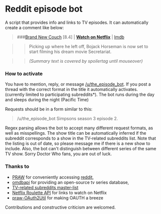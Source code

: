 # Reddit episode bot

A script that provides info and links to TV episodes.  It can automatically create a comment like below:

> ###[Brand New Couch](http://www.imdb.com/title/tt4311472) [8.4] | [**Watch on Netflix**](http://www.netflix.com/title/70300800) | [Imdb](http://www.imdb.com/title/tt4311472)

> > Picking up where he left off, Bojack Horseman is now set to start filming his dream movie Secretariat.

> > *(Summary text is covered by spoilertag until mouseover)*


### How to activate

You have to mention, reply, or message [/u/the_episode_bot](www.reddit.com/u/the_episode_bot).  If you post a thread with the correct format in the title it automatically activates. (currently limited to participating subreddits\*).  The bot runs during the day and sleeps during the night (Pacific Time)

Requests should be in a form similar to this:

> /u/the_episode_bot Simpsons season 3 episode 2. 

Regex parsing allows the bot to accept many different request formats, as well as misspellings. The show title 
can be automatically inferred if the subreddit corresponds to a show in the TV-related subreddits list. 
Note that the listing is out of date, so please message me if there is a new show to include.  Also, the bot
can't distinguish between different series of the same TV show.  Sorry Doctor Who fans, you are out of luck.

### Thanks to

* [PRAW](https://praw.readthedocs.org/en/v3.1.0/) for conveniently accessing [reddit](https://www.reddit.com/), 
* [omdbapi](https://www.omdbapi.com) for providing an open-source tv series database, 
* [TV-related subreddits master-list](http://tv-subreddits.wikidot.com/)
* [Netflix Roulette API](http://netflixroulette.net/api/) for links to watch on Netflix
* [praw-OAuth2Util](https://github.com/SmBe19/praw-OAuth2Util) for making OAUTH a breeze

Contributions and constructive criticism are welcomed.


[comment]: # (describe how to run a custom version of the bot)
